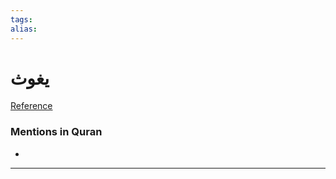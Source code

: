 ```yaml
---
tags: 
alias: 
---
```


# يغوث

[Reference](https://corpus.quran.com/concept.jsp?id=yaghuth)

### Mentions in Quran
- 

---

